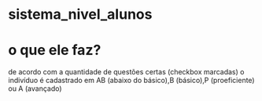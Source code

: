 # sistema_nivel_alunos
# o que ele faz?
de acordo com a quantidade de questões certas (checkbox marcadas) o indivíduo é cadastrado em AB (abaixo do básico),B (básico),P (proeficiente) ou A (avançado)
